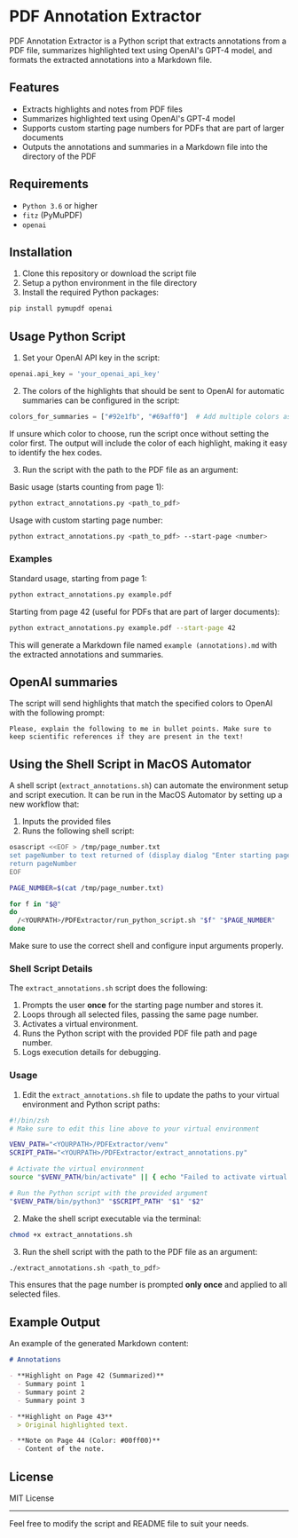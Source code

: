 # PDF Annotation Extractor

PDF Annotation Extractor is a Python script that extracts annotations from a PDF file, summarizes highlighted text using OpenAI's GPT-4 model, and formats the extracted annotations into a Markdown file.

## Features

- Extracts highlights and notes from PDF files
- Summarizes highlighted text using OpenAI's GPT-4 model
- Supports custom starting page numbers for PDFs that are part of larger documents
- Outputs the annotations and summaries in a Markdown file into the directory of the PDF

## Requirements

- `Python 3.6` or higher
- `fitz` (PyMuPDF)
- `openai`

## Installation
1. Clone this repository or download the script file
2. Setup a python environment in the file directory
3. Install the required Python packages:

```bash
pip install pymupdf openai
```

## Usage Python Script

1. Set your OpenAI API key in the script:

```python
openai.api_key = 'your_openai_api_key'
```

2. The colors of the highlights that should be sent to OpenAI for automatic summaries can be configured in the script:

```python
colors_for_summaries = ["#92e1fb", "#69aff0"]  # Add multiple colors as needed
```

If unsure which color to choose, run the script once without setting the color first. The output will include the color of each highlight, making it easy to identify the hex codes.

3. Run the script with the path to the PDF file as an argument:

Basic usage (starts counting from page 1):
```bash
python extract_annotations.py <path_to_pdf>
```

Usage with custom starting page number:
```bash
python extract_annotations.py <path_to_pdf> --start-page <number>
```

### Examples

Standard usage, starting from page 1:
```bash
python extract_annotations.py example.pdf
```

Starting from page 42 (useful for PDFs that are part of larger documents):
```bash
python extract_annotations.py example.pdf --start-page 42
```

This will generate a Markdown file named `example (annotations).md` with the extracted annotations and summaries.

## OpenAI summaries

The script will send highlights that match the specified colors to OpenAI with the following prompt:

```
Please, explain the following to me in bullet points. Make sure to keep scientific references if they are present in the text!
```

## Using the Shell Script in MacOS Automator

A shell script (`extract_annotations.sh`) can automate the environment setup and script execution. It can be run in the MacOS Automator by setting up a new workflow that:
1. Inputs the provided files
2. Runs the following shell script:

```bash
osascript <<EOF > /tmp/page_number.txt
set pageNumber to text returned of (display dialog "Enter starting page number (leave empty for default: 1):" default answer "1" buttons {"Cancel", "OK"} default button "OK")
return pageNumber
EOF

PAGE_NUMBER=$(cat /tmp/page_number.txt)

for f in "$@"
do
  /<YOURPATH>/PDFExtractor/run_python_script.sh "$f" "$PAGE_NUMBER"
done
```

Make sure to use the correct shell and configure input arguments properly.

### Shell Script Details

The `extract_annotations.sh` script does the following:

1. Prompts the user **once** for the starting page number and stores it.
2. Loops through all selected files, passing the same page number.
3. Activates a virtual environment.
4. Runs the Python script with the provided PDF file path and page number.
5. Logs execution details for debugging.

### Usage

1. Edit the `extract_annotations.sh` file to update the paths to your virtual environment and Python script paths:

```sh
#!/bin/zsh
# Make sure to edit this line above to your virtual environment

VENV_PATH="<YOURPATH>/PDFExtractor/venv"
SCRIPT_PATH="<YOURPATH>/PDFExtractor/extract_annotations.py"

# Activate the virtual environment
source "$VENV_PATH/bin/activate" || { echo "Failed to activate virtual environment"; exit 1; }

# Run the Python script with the provided argument
"$VENV_PATH/bin/python3" "$SCRIPT_PATH" "$1" "$2"
```

2. Make the shell script executable via the terminal:

```bash
chmod +x extract_annotations.sh
```

3. Run the shell script with the path to the PDF file as an argument:

```bash
./extract_annotations.sh <path_to_pdf>
```

This ensures that the page number is prompted **only once** and applied to all selected files.

## Example Output

An example of the generated Markdown content:

```markdown
# Annotations

- **Highlight on Page 42 (Summarized)**
  - Summary point 1
  - Summary point 2
  - Summary point 3

- **Highlight on Page 43**
  > Original highlighted text.

- **Note on Page 44 (Color: #00ff00)**
  - Content of the note.
```

## License

MIT License

---

Feel free to modify the script and README file to suit your needs.
